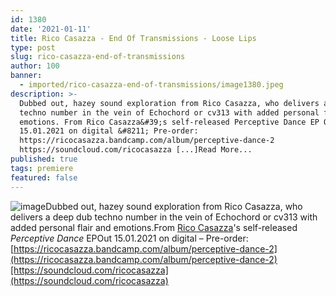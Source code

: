 ```yaml
---
id: 1380
date: '2021-01-11'
title: Rico Casazza - End Of Transmissions - Loose Lips
type: post
slug: rico-casazza-end-of-transmissions
author: 100
banner:
  - imported/rico-casazza-end-of-transmissions/image1380.jpeg
description: >-
  Dubbed out, hazey sound exploration from Rico Casazza, who delivers a deep dub
  techno number in the vein of Echochord or cv313 with added personal flair and
  emotions. From Rico Casazza&#39;s self-released Perceptive Dance EP Out
  15.01.2021 on digital &#8211; Pre-order:
  https://ricocasazza.bandcamp.com/album/perceptive-dance-2
  https://soundcloud.com/ricocasazza [...]Read More...
published: true
tags: premiere
featured: false
---
```

![image](../imported/rico-casazza-end-of-transmissions/image1380.jpeg)Dubbed out, hazey sound exploration from Rico Casazza, who delivers a deep dub techno number in the vein of Echochord or cv313 with added personal flair and emotions.From [Rico Casazza](https://ricocasazza.bandcamp.com)'s self-released _Perceptive Dance_ EPOut 15.01.2021 on digital – Pre-order: [https://ricocasazza.bandcamp.com/album/perceptive-dance-2](https://ricocasazza.bandcamp.com/album/perceptive-dance-2)[https://soundcloud.com/ricocasazza](https://soundcloud.com/ricocasazza)